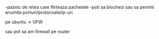 -paznic de retea care flirteaza pachetele
-poti sa blochezi sau sa permiti anumite porturi/protocoale/ip-uri

pe ubuntu -> UFW

sau pot sa am firewall pe router

